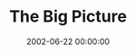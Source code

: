 ---
layout: series
series: "The Big Picture"
permalink: "/the-big-picture/"
title: "The Big Picture"
date: 2002-06-22 00:00:00
endDate: 2002-08-04 00:00:00
description: "A brief history of God from beginning to end.  "
src: "http://s3.amazonaws.com/crossroads-media/images/BigPicture.jpg"
---